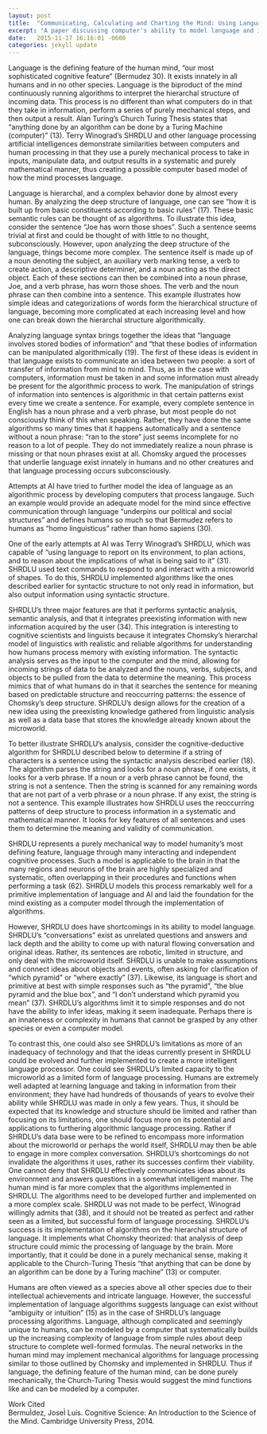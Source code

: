 ```yaml
---
layout: post
title:  "Communicating, Calculating and Charting the Mind: Using Language Processing to Model the Mind as a Computer"
excerpt: "A paper discussing computer's ability to model language and its relation to computers ability to model human thought. "
date:   2015-11-17 16:16:01 -0600
categories: jekyll update
---
```



Language is the defining feature of the human mind, “our most sophisticated cognitive feature” (Bermudez 30). It exists innately in all humans and in no other species. Language is the biproduct of the mind continuously running algorithms to interpret the hierarchal structure of incoming data. This process is no different than what computers do in that they take in information, perform a series of purely mechanical steps, and then output a result. Alan Turing’s Church Turing Thesis states that “anything done by an algorithm can be done by a Turing Machine (computer)” (13). Terry Winograd’s SHRDLU and other language processing artificial intelligences demonstrate similarities between computers and human processing in that they use a purely mechanical process to take in inputs, manipulate data, and output results in a systematic and purely mathematical manner, thus creating a possible computer based model of how the mind processes language. 


Language is hierarchal, and a complex behavior done by almost every human. By analyzing the deep structure of language, one can see “how it is built up from basic constituents according to basic rules” (17). These basic semantic rules can be thought of as algorithms. To illustrate this idea, consider the sentence “Joe has worn those shoes”. Such a sentence seems trivial at first and could be thought of with little to no thought, subconsciously. However, upon analyzing the deep structure of the language, things become more complex. The sentence itself is made up of a noun denoting the subject, an auxiliary verb marking tense, a verb to create action, a descriptive determiner, and a noun acting as the direct object. Each of these sections can then be combined into a noun phrase, Joe, and a verb phrase, has worn those shoes. The verb and the noun phrase can then combine into a sentence. This example illustrates how simple ideas and categorizations of words form the hierarchical structure of language, becoming more complicated at each increasing level and how one can break down the hierarchal structure algorithmically. 


Analyzing language syntax brings together the ideas that “language involves stored bodies of information” and “that these bodies of information can be manipulated algorithmically (19). The first of these ideas is evident in that language exists to communicate an idea between two people: a sort of transfer of information from mind to mind. Thus, as in the case with computers, information must be taken in and some information must already be present for the algorithmic process to work. The manipulation of strings of information into sentences is algorithmic in that certain patterns exist every time we create a sentence. For example, every complete sentence in English has a noun phrase and a verb phrase, but most people do not consciously think of this when speaking. Rather, they have done the same algorithms so many times that it happens automatically and a sentence without a noun phrase: “ran to the store” just seems incomplete for no reason to a lot of people. They do not immediately realize a noun phrase is missing or that noun phrases exist at all. Chomsky argued the processes that underlie language exist innately in humans and no other creatures and that language processing occurs subconsciously. 


Attempts at AI have tried to further model the idea of language as an algorithmic process by developing computers that process langauge. Such an example would provide an adequate model for the mind since effective communication through language “underpins our political and social structures” and defines humans so much so that Bermudez refers to humans as “homo linguisticus” rather than homo sapiens (30). 


One of the early attempts at AI was Terry Winograd’s SHRDLU, which was capable of “using language to report on its environment, to plan actions, and to reason about the implications of what is being said to it” (31). SHRDLU used text commands to respond to and interact with a microworld of shapes. To do this, SHRDLU implemented algorithms like the ones described earlier for syntactic structure to not only read in information, but also output information using syntactic structure.  


SHRDLU’s three major features are that it performs syntactic analysis, semantic analysis, and that it integrates preexisting information with new information acquired by the user (34). This integration is interesting to cognitive scientists and linguists because it integrates Chomsky’s hierarchal model of linguistics with realistic and reliable algorithms for understanding how humans process memory with existing information. The syntactic analysis serves as the input to the computer and the mind, allowing for incoming strings of data to be analyzed and the nouns, verbs, subjects, and objects to be pulled from the data to determine the meaning. This process mimics that of what humans do in that it searches the sentence for meaning based on predictable structure and reoccurring patterns: the essence of Chomsky’s deep structure. SHRDLU’s design allows for the creation of a new idea using the preexisting knowledge gathered from linguistic analysis as well as a data base that stores the knowledge already known about the microworld. 


To better illustrate SHRDLU’s analysis, consider the cognitive-deductive algorithm for SHRDLU described below to determine if a string of characters is a sentence using the syntactic analysis described earlier (18). The algorithm parses the string and looks for a noun phrase, if one exists, it looks for a verb phrase. If a noun or a verb phrase cannot be found, the string is not a sentence. Then the string is scanned for any remaining words that are not part of a verb phrase or a noun phrase. If any exist, the string is not a sentence. This example illustrates how SHRDLU uses the reoccurring patterns of deep structure to process information in a systematic and mathematical manner. It looks for key features of all sentences and uses them to determine the meaning and validity of communication. 


SHRDLU represents a purely mechanical way to model humanity’s most defining feature, language through many interacting and independent cognitive processes. Such a model is applicable to the brain in that the many regions and neurons of the brain are highly specialized and systematic, often overlapping in their procedures and functions when performing a task (62). SHRDLU models this process remarkably well for a primitive implementation of language and AI and laid the foundation for the mind existing as a computer model through the implementation of algorithms. 


However, SHRDLU does have shortcomings in its ability to model language. SHRDLU’s “conversations” exist as unrelated questions and answers and lack depth and the ability to come up with natural flowing conversation and original ideas. Rather, its sentences are robotic, limited in structure, and only deal with the microworld itself. SHRDLU is unable to make assumptions and connect ideas about objects and events, often asking for clarification of “which pyramid” or “where exactly” (37).  Likewise, its language is short and primitive at best with simple responses such as “the pyramid”, “the blue pyramid and the blue box”, and “I don’t understand which pyramid you mean” (37). SHRDLU’s algorithms limit it to simple responses and do not have the ability to infer ideas, making it seem inadequate. Perhaps there is an innateness or complexity in humans that cannot be grasped by any other species or even a computer model.


To contrast this, one could also see SHRDLU’s limitations as more of an inadequacy of technology and that the ideas currently present in SHRDLU could be evolved and further implemented to create a more intelligent language processor. One could see SHRDLU’s limited capacity to the microworld as a limited form of language processing. Humans are extremely well adapted at learning language and taking in information from their environment; they have had hundreds of thousands of years to evolve their ability while SHRDLU was made in only a few years. Thus, it should be expected that its knowledge and structure should be limited and rather than focusing on its limitations, one should focus more on its potential and applications to furthering algorithmic language processing. 
Rather if SHRDLU’s data base were to be refined to encompass more information about the microworld or perhaps the world itself, SHRDLU may then be able to engage in more complex conversation. SHRDLU’s shortcomings do not invalidate the algorithms it uses, rather its successes confirm their viability. One cannot deny that SHRDLU effectively communicates ideas about its environment and answers questions in a somewhat intelligent manner. The human mind is far more complex that the algorithms implemented in SHRDLU. The algorithms need to be developed further and implemented on a more complex scale. SHRDLU was not made to be perfect, Winograd willingly admits that (38), and it should not be treated as perfect and rather seen as a limited, but successful form of language processing. 
SHRDLU’s success is its implementation of algorithms on the hierarchal structure of language. It implements what Chomsky theorized: that analysis of deep structure could mimic the processing of language by the brain. More importantly, that it could be done in a purely mechanical sense, making it applicable to the Church-Turing Thesis “that anything that can be done by an algorithm can be done by a Turing machine” (13) or computer. 


Humans are often viewed as a species above all other species due to their intellectual achievements and intricate language. However, the successful implementation of language algorithms suggests language can exist without “ambiguity or intuition” (15) as in the case of SHRDLU’s language processing algorithms. Language, although complicated and seemingly unique to humans, can be modeled by a computer that systematically builds up the increasing complexity of language from simple rules about deep structure to complete well-formed formulas. The neural networks in the human mind may implement mechanical algorithms for language processing similar to those outlined by Chomsky and implemented in SHRDLU. Thus if language, the defining feature of the human mind, can be done purely mechanically, the Church-Turing Thesis would suggest the mind functions like and can be modeled by a computer. 

Work Cited</br>
BermuÌdez, JoseÌ Luis. Cognitive Science: An Introduction to the Science of the Mind. Cambridge University Press, 2014.
















